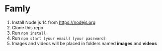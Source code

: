 # Famly
1. Install Node.js 14 from https://nodejs.org
2. Clone this repo
3. Run `npm install`
4. Run `npm start [your email] [your password]`
5. Images and videos will be placed in folders named **images** and **videos**
